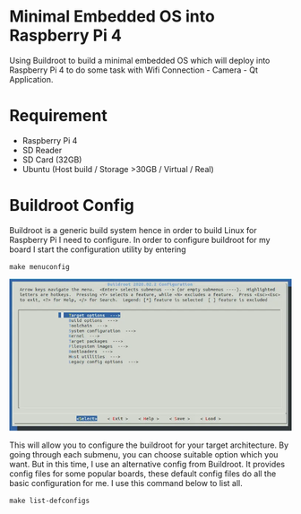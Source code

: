 # Minimal Embedded OS into Raspberry Pi 4
Using Buildroot to build a minimal embedded OS which will deploy into Raspberry Pi 4 to do some task with Wifi Connection - Camera - Qt Application.

# Requirement
+ Raspberry Pi 4
+ SD Reader
+ SD Card (32GB)
+ Ubuntu (Host build / Storage >30GB / Virtual / Real)
  
# Buildroot Config
Buildroot is a generic build system hence in order to build Linux for Raspberry Pi I need to configure. In order to configure buildroot for my board I start the configuration utility by entering
```
make menuconfig
```
<div align="center">
  <img src="https://github.com/vinhdevED/buildroot-raspberrypi4/blob/main/Image/buildroot_config.png" alt="Buildroot Configuration" width="1000"/>
</div> 

This will allow you to configure the buildroot for your target architecture. By going through each submenu, you can choose suitable option which you want.
But in this time, I use an alternative config from Buildroot. It provides config files for some popular boards, these default config files do all the basic configuration for me. I use this command below to list all.

```
make list-defconfigs
```
